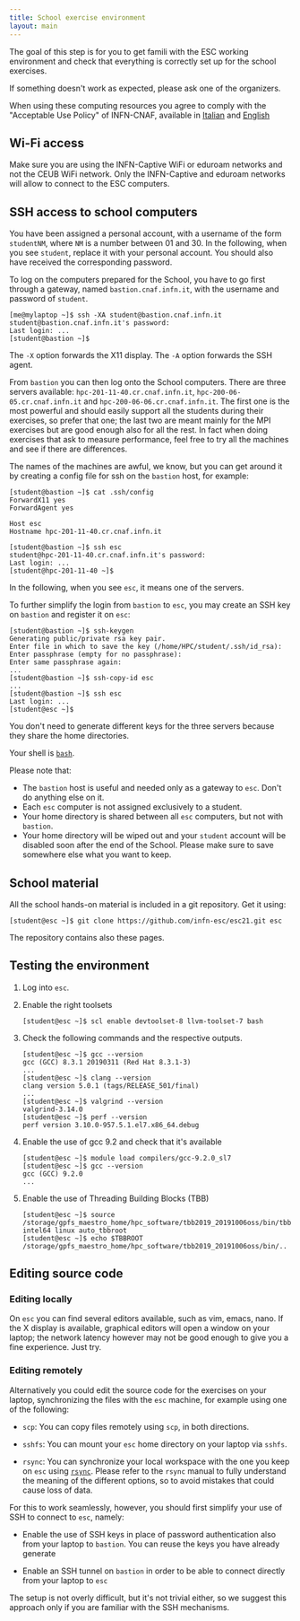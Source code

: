 ```yaml
---
title: School exercise environment
layout: main
---
```


The goal of this step is for you to get famili with the ESC working
environment and check that everything is correctly set up for the
school exercises.

If something doesn't work as expected, please ask one of the
organizers.

When using these computing resources you agree to comply with the "Acceptable
Use Policy" of INFN-CNAF, available
in [Italian](https://www.cnaf.infn.it/wp-content/uploads/2016/10/AUP_it.pdf)
and [English](https://www.cnaf.infn.it/wp-content/uploads/2016/10/AUP_en.pdf)

## Wi-Fi access

Make sure you are using the INFN-Captive WiFi or eduroam networks and
not the CEUB WiFi network. Only the INFN-Captive and eduroam networks
will allow to connect to the ESC computers.

## SSH access to school computers

You have been assigned a personal account, with a username of the form
`studentNM`, where `NM` is a number between 01 and 30. In the following,
when you see `student`, replace it with your personal account. You
should also have received the corresponding password.

To log on the computers prepared for the School, you have to go first through a
gateway, named `bastion.cnaf.infn.it`, with the username and password of
`student`.

	[me@mylaptop ~]$ ssh -XA student@bastion.cnaf.infn.it
	student@bastion.cnaf.infn.it's password:
	Last login: ...
	[student@bastion ~]$

The `-X` option forwards the X11 display. The `-A` option forwards the SSH agent.

From `bastion` you can then log onto the School computers. There are three
servers available: `hpc-201-11-40.cr.cnaf.infn.it`,
`hpc-200-06-05.cr.cnaf.infn.it` and `hpc-200-06-06.cr.cnaf.infn.it`. The first
one is the most powerful and should easily support all the students during their
exercises, so prefer that one; the last two are meant mainly for the MPI
exercises but are good enough also for all the rest. In fact when doing
exercises that ask to measure performance, feel free to try all the machines and
see if there are differences.

The names of the machines are awful, we know, but you can get around it by
creating a config file for ssh on the `bastion` host, for example:

	[student@bastion ~]$ cat .ssh/config
    ForwardX11 yes
    ForwardAgent yes

    Host esc
    Hostname hpc-201-11-40.cr.cnaf.infn.it
    
    [student@bastion ~]$ ssh esc
    student@hpc-201-11-40.cr.cnaf.infn.it's password:
    Last login: ...
	[student@hpc-201-11-40 ~]$

In the following, when you see `esc`, it means one of the servers.

To further simplify the login from `bastion` to `esc`, you may create an SSH key
on `bastion` and register it on `esc`:

	[student@bastion ~]$ ssh-keygen
    Generating public/private rsa key pair.
    Enter file in which to save the key (/home/HPC/student/.ssh/id_rsa):
    Enter passphrase (empty for no passphrase):
    Enter same passphrase again:
    ...
	[student@bastion ~]$ ssh-copy-id esc
    ...
    [student@bastion ~]$ ssh esc
	Last login: ...
	[student@esc ~]$

You don't need to generate different keys for the three servers because they
share the home directories.

Your shell is [`bash`](http://www.gnu.org/s/bash).

Please note that:

* The `bastion` host is useful and needed only as a gateway to `esc`. Don't do
  anything else on it.
* Each `esc` computer is not assigned exclusively to a student.
* Your home directory is shared between all `esc` computers, but not with `bastion`.
* Your home directory will be wiped out and your `student` account will be
  disabled soon after the end of the School. Please make sure to save somewhere
  else what you want to keep.

## School material

All the school hands-on material is included in a git repository. Get it using:

    [student@esc ~]$ git clone https://github.com/infn-esc/esc21.git esc

The repository contains also these pages.

## Testing the environment

1. Log into `esc`.

1. Enable the right toolsets

       [student@esc ~]$ scl enable devtoolset-8 llvm-toolset-7 bash

1. Check the following commands and the respective outputs.

       [student@esc ~]$ gcc --version
       gcc (GCC) 8.3.1 20190311 (Red Hat 8.3.1-3)
       ...
       [student@esc ~]$ clang --version
       clang version 5.0.1 (tags/RELEASE_501/final)
       ...
       [student@esc ~]$ valgrind --version
       valgrind-3.14.0
       [student@esc ~]$ perf --version
       perf version 3.10.0-957.5.1.el7.x86_64.debug

1. Enable the use of gcc 9.2 and check that it's available

       [student@esc ~]$ module load compilers/gcc-9.2.0_sl7
       [student@esc ~]$ gcc --version
       gcc (GCC) 9.2.0
       ...

1. Enable the use of Threading Building Blocks (TBB)

       [student@esc ~]$ source /storage/gpfs_maestro_home/hpc_software/tbb2019_20191006oss/bin/tbbvars.sh intel64 linux auto_tbbroot
       [student@esc ~]$ echo $TBBROOT
       /storage/gpfs_maestro_home/hpc_software/tbb2019_20191006oss/bin/..

## Editing source code

### Editing locally

On `esc` you can find several editors available, such as vim, emacs, nano. If
the X display is available, graphical editors will open a window on your laptop;
the network latency however may not be good enough to give you a fine
experience. Just try.

### Editing remotely

Alternatively you could edit the source code for the exercises on your laptop,
synchronizing the files with the `esc` machine, for example using one of the
following:

* `scp`: You can copy files remotely using `scp`, in both directions.

* `sshfs`: You can mount your `esc` home directory on your laptop via `sshfs`.

* `rsync`: You can synchronize your local workspace with the one you keep on `esc`
  using [`rsync`](http://rsync.samba.org/). Please refer to the `rsync` manual to
  fully understand the meaning of the different options, so to avoid mistakes
  that could cause loss of data.

For this to work seamlessly, however, you should first simplify your use of SSH
to connect to `esc`, namely:

* Enable the use of SSH keys in place of password authentication also from your
  laptop to `bastion`. You can reuse the keys you have already generate

* Enable an SSH tunnel on `bastion` in order to be able to connect directly from
  your laptop to `esc`

The setup is not overly difficult, but it's not trivial either, so we suggest
this approach only if you are familiar with the SSH mechanisms.
